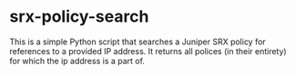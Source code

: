 # srx-policy-search

This is a simple Python script that searches a Juniper SRX policy for references to a provided IP address.
It returns all polices (in their entirety) for which the ip address is a part of.